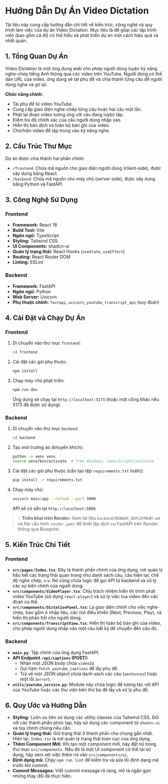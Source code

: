 # Hướng Dẫn Dự Án Video Dictation

Tài liệu này cung cấp hướng dẫn chi tiết về kiến trúc, công nghệ và quy trình làm việc của dự án Video Dictation. Mục tiêu là để giúp các lập trình viên (bao gồm cả AI) có thể hiểu và phát triển dự án một cách hiệu quả và nhất quán.

## 1. Tổng Quan Dự Án

Video Dictation là một ứng dụng web cho phép người dùng luyện kỹ năng nghe-chép tiếng Anh thông qua các video trên YouTube. Người dùng có thể dán URL của video, ứng dụng sẽ tải phụ đề và chia thành từng câu để người dùng nghe và gõ lại.

**Chức năng chính:**
- Tải phụ đề từ video YouTube.
- Cung cấp giao diện nghe-chép từng câu hoặc hai câu một lần.
- Phát lại đoạn video tương ứng với câu đang luyện tập.
- Kiểm tra độ chính xác của câu người dùng nhập vào.
- Hiển thị bản dịch và toàn bộ bản ghi của video.
- Che/hiện video để tập trung vào kỹ năng nghe.

## 2. Cấu Trúc Thư Mục

Dự án được chia thành hai phần chính:

-   `/frontend`: Chứa mã nguồn cho giao diện người dùng (client-side), được xây dựng bằng React.
-   `/backend`: Chứa mã nguồn cho máy chủ (server-side), được xây dựng bằng Python và FastAPI.

## 3. Công Nghệ Sử Dụng

### Frontend

-   **Framework:** React 18
-   **Build Tool:** Vite
-   **Ngôn ngữ:** TypeScript
-   **Styling:** Tailwind CSS
-   **UI Components:** shadcn-ui
-   **Quản lý trạng thái:** React Hooks (`useState`, `useEffect`)
-   **Routing:** React Router DOM
-   **Linting:** ESLint

### Backend

-   **Framework:** FastAPI
-   **Ngôn ngữ:** Python
-   **Web Server:** Uvicorn
-   **Phụ thuộc chính:** `fastapi`, `uvicorn`, `youtube_transcript_api` (suy đoán)

## 4. Cài Đặt và Chạy Dự Án

### Frontend

1.  Di chuyển vào thư mục `frontend`:
    ```bash
    cd frontend
    ```
2.  Cài đặt các gói phụ thuộc:
    ```bash
    npm install
    ```
3.  Chạy máy chủ phát triển:
    ```bash
    npm run dev
    ```
    Ứng dụng sẽ chạy tại `http://localhost:5173` (hoặc một cổng khác nếu 5173 đã được sử dụng).

### Backend

1.  Di chuyển vào thư mục `backend`:
    ```bash
    cd backend
    ```
2.  Tạo môi trường ảo (khuyến khích):
    ```bash
    python -m venv venv
    source venv/bin/activate  # Trên Windows: venv\Scripts\activate
    ```
3.  Cài đặt các gói phụ thuộc (cần tạo tệp `requirements.txt` trước):
    ```bash
    pip install -r requirements.txt
    ```
4.  Chạy máy chủ:
    ```bash
    uvicorn main:app --reload --port 5000
    ```
    API sẽ có sẵn tại `http://localhost:5000`.

> 💡 **Triển khai trên Render:** Xem tài liệu `backend/RENDER_DEPLOYMENT.md` và file cấu hình `render.yaml` để thiết lập dịch vụ FastAPI trên Render thông qua Blueprint.

## 5. Kiến Trúc Chi Tiết

### Frontend

-   **`src/pages/Index.tsx`**: Đây là thành phần chính của ứng dụng, nơi quản lý hầu hết các trạng thái quan trọng như danh sách câu, câu hiện tại, chế độ nghe chép, v.v. Nó cũng chứa logic để gọi API từ backend và xử lý các sự kiện chính của người dùng.
-   **`src/components/VideoPlayer.tsx`**: Chịu trách nhiệm hiển thị trình phát video YouTube (sử dụng `react-player`) và xử lý việc tua video đến các đoạn cụ thể.
-   **`src/components/DictationPanel.tsx`**: Là giao diện chính cho việc nghe-chép, bao gồm ô nhập liệu, các nút điều khiển (Next, Previous, Play), và hiển thị phản hồi cho người dùng.
-   **`src/components/TranscriptView.tsx`**: Hiển thị toàn bộ bản ghi của video, cho phép người dùng nhấp vào một câu bất kỳ để chuyển đến câu đó.

### Backend

-   **`main.py`**: Tệp chính của ứng dụng FastAPI.
-   **API Endpoint `/api/captions` (POST):**
    -   Nhận một JSON body chứa `videoId`.
    -   Gọi hàm `fetch_youtube_captions` để lấy phụ đề.
    -   Trả về một JSON object chứa danh sách các câu (`sentences`) hoặc một lỗi (`error`).
-   **`utils/youtube_service.py`**: Module này chứa logic để tương tác với API của YouTube hoặc các thư viện bên thứ ba để lấy và xử lý phụ đề.

## 6. Quy Ước và Hướng Dẫn

-   **Styling:** Luôn ưu tiên sử dụng các utility classes của Tailwind CSS. Đối với các thành phần phức tạp, hãy sử dụng các component từ `shadcn-ui` và tùy chỉnh chúng nếu cần.
-   **Quản lý trạng thái:** Giữ trạng thái ở thành phần cha chung gần nhất. Hiện tại, `Index.tsx` là nơi quản lý trạng thái toàn cục của ứng dụng.
-   **Thêm Component Mới:** Khi tạo một component mới, hãy đặt nó trong thư mục `src/components`. Nếu đó là một UI component có thể tái sử dụng, hãy xem xét việc thêm nó vào `src/components/ui`.
-   **Định dạng mã:** Chạy `npm run lint` để kiểm tra và sửa lỗi định dạng mã trước khi commit.
-   **Commit Messages:** Viết commit message rõ ràng, mô tả ngắn gọn những thay đổi đã thực hiện.
